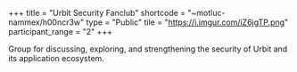+++
title = "Urbit Security Fanclub"
shortcode = "~motluc-nammex/h00ncr3w"
type = "Public"
tile = "https://i.imgur.com/iZ6jgTP.png"
participant_range = "2"
+++

Group for discussing, exploring, and strengthening the security of Urbit and its application ecosystem.
